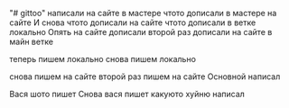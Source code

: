"# gittoo" написали на сайте в мастере
чтото дописали в мастере на сайте
И снова чтото дописали на сайте
чтото дописали в ветке локально
Опять на сайте дописали
второй раз дописали на сайте в майн ветке

теперь пишем локально
снова пишем локально

снова пишем на сайте 
второй раз пишем на сайте
Основной написал

Вася шото пишет
Снова вася пишет
какуюто хуйню написал


